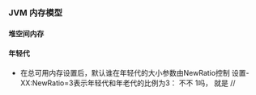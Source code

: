 ### JVM 内存模型

#### 堆空间内存

#### 年轻代

* 在总可用内存设置后，默认谁在年轻代的大小参数由NewRatio控制
设置-XX:NewRatio=3表示年轻代和年老代的比例为3：  不不                                                                1吗，
就是
//